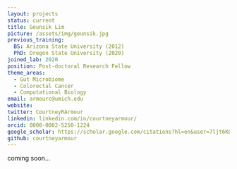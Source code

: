 ```yaml
---
layout: projects
status: current
title: Geunsik Lim
picture: /assets/img/geunsik.jpg
previous_training:
  BS: Arizona State University (2012)
  PhD: Oregon State University (2020)
joined_lab: 2020
position: Post-doctoral Research Fellow
theme_areas:
  - Gut Microbiome
  - Colorectal Cancer
  - Computational Biology
email: armourc@umich.edu 
website: 
twitter: CourtneyRArmour
linkedin: linkedin.com/in/courtneyarmour/
orcid: 0000-0002-5250-1224
google_scholar: https://scholar.google.com/citations?hl=en&user=7ljt6KQAAAAJ&view_op=list_works&authuser=1&gmla=AJsN-F6rpbT-HRUjPWKWpEDljJX9eEFbZm7sq9KVWFFS6hmLtAqYY_ioUwXvZoKBBxXWiDZr1DOPBPOogse7NhWy5BU5-Mhqf3mTqCOmr0zLI3__vhUN_54
github: courtneyarmour 
---
```


coming soon...
